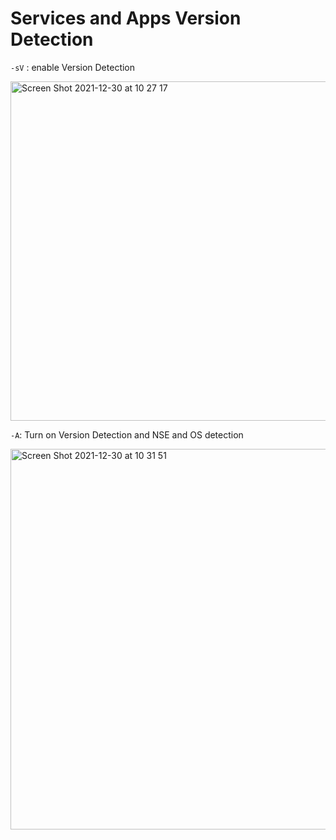# Services and Apps Version Detection 

```-sV``` : enable Version Detection 

<img width="543" alt="Screen Shot 2021-12-30 at 10 27 17" src="https://user-images.githubusercontent.com/92652606/147739024-619387d0-4922-45c8-9478-6aec40f662f0.png">

```-A```: Turn on Version Detection and NSE and OS detection

<img width="609" alt="Screen Shot 2021-12-30 at 10 31 51" src="https://user-images.githubusercontent.com/92652606/147739334-c6dc9649-63c2-4ced-9f74-2e21045099ba.png">


